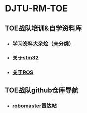 # DJTU-RM-TOE
## **TOE战队培训&自学资料库**
* ### [学习资料大杂烩（未分类）](learning_git/Learn_page.md "TOE_Learning_page")
* ### [关于stm32](learning_git/Learn_page.md "TOE_Learning_page")
* ### [关于ROS](learning_git/Learn_ros.md "TOE_Learning_page")
## **TOE战队github仓库导航**
* ### [robomaster雷达站](https://github.com/DJTU-RM-TOE/TOE-rm-radar "TOE_Learning_page")  
